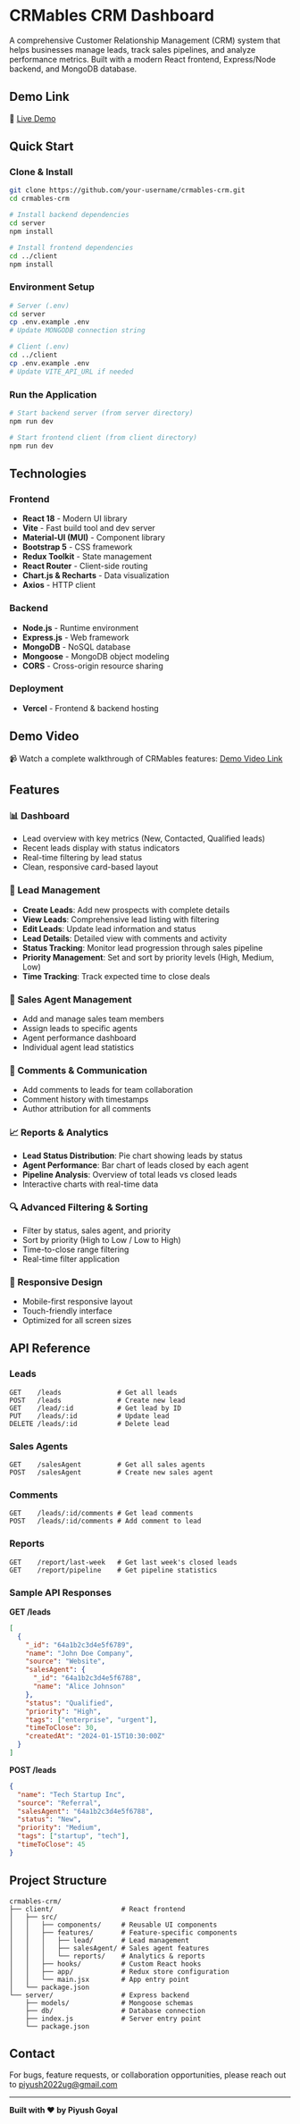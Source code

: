 # **CRMables CRM Dashboard**

A comprehensive Customer Relationship Management (CRM) system that helps businesses manage leads, track sales pipelines, and analyze performance metrics. Built with a modern React frontend, Express/Node backend, and MongoDB database.

## **Demo Link**
🚀 [Live Demo](https://crmables-frontend.vercel.app/)

## **Quick Start**

### **Clone & Install**
```bash
git clone https://github.com/your-username/crmables-crm.git
cd crmables-crm

# Install backend dependencies
cd server
npm install

# Install frontend dependencies  
cd ../client
npm install
```

### **Environment Setup**
```bash
# Server (.env)
cd server
cp .env.example .env
# Update MONGODB connection string

# Client (.env) 
cd ../client
cp .env.example .env
# Update VITE_API_URL if needed
```

### **Run the Application**
```bash
# Start backend server (from server directory)
npm run dev

# Start frontend client (from client directory) 
npm run dev
```

## **Technologies**

### **Frontend**
- **React 18** - Modern UI library
- **Vite** - Fast build tool and dev server
- **Material-UI (MUI)** - Component library
- **Bootstrap 5** - CSS framework
- **Redux Toolkit** - State management
- **React Router** - Client-side routing
- **Chart.js & Recharts** - Data visualization
- **Axios** - HTTP client

### **Backend**
- **Node.js** - Runtime environment
- **Express.js** - Web framework
- **MongoDB** - NoSQL database
- **Mongoose** - MongoDB object modeling
- **CORS** - Cross-origin resource sharing

### **Deployment**
- **Vercel** - Frontend & backend hosting

## **Demo Video**
📹 Watch a complete walkthrough of CRMables features: [Demo Video Link](https://your-loom-video-link.com)

## **Features**

### **📊 Dashboard**
- Lead overview with key metrics (New, Contacted, Qualified leads)
- Recent leads display with status indicators
- Real-time filtering by lead status
- Clean, responsive card-based layout

### **👥 Lead Management**
- **Create Leads**: Add new prospects with complete details
- **View Leads**: Comprehensive lead listing with filtering
- **Edit Leads**: Update lead information and status
- **Lead Details**: Detailed view with comments and activity
- **Status Tracking**: Monitor lead progression through sales pipeline
- **Priority Management**: Set and sort by priority levels (High, Medium, Low)
- **Time Tracking**: Track expected time to close deals

### **💼 Sales Agent Management**
- Add and manage sales team members
- Assign leads to specific agents
- Agent performance dashboard
- Individual agent lead statistics

### **💬 Comments & Communication**
- Add comments to leads for team collaboration
- Comment history with timestamps
- Author attribution for all comments

### **📈 Reports & Analytics**
- **Lead Status Distribution**: Pie chart showing leads by status
- **Agent Performance**: Bar chart of leads closed by each agent
- **Pipeline Analysis**: Overview of total leads vs closed leads
- Interactive charts with real-time data

### **🔍 Advanced Filtering & Sorting**
- Filter by status, sales agent, and priority
- Sort by priority (High to Low / Low to High)
- Time-to-close range filtering
- Real-time filter application

### **📱 Responsive Design**
- Mobile-first responsive layout
- Touch-friendly interface
- Optimized for all screen sizes

## **API Reference**

### **Leads**
```http
GET    /leads              # Get all leads
POST   /leads              # Create new lead
GET    /lead/:id           # Get lead by ID
PUT    /leads/:id          # Update lead
DELETE /leads/:id          # Delete lead
```

### **Sales Agents**
```http
GET    /salesAgent         # Get all sales agents
POST   /salesAgent         # Create new sales agent
```

### **Comments**
```http
GET    /leads/:id/comments # Get lead comments
POST   /leads/:id/comments # Add comment to lead
```

### **Reports**
```http
GET    /report/last-week   # Get last week's closed leads
GET    /report/pipeline    # Get pipeline statistics
```

### **Sample API Responses**

**GET /leads**
```json
[
  {
    "_id": "64a1b2c3d4e5f6789",
    "name": "John Doe Company",
    "source": "Website",
    "salesAgent": {
      "_id": "64a1b2c3d4e5f6788",
      "name": "Alice Johnson"
    },
    "status": "Qualified",
    "priority": "High",
    "tags": ["enterprise", "urgent"],
    "timeToClose": 30,
    "createdAt": "2024-01-15T10:30:00Z"
  }
]
```

**POST /leads**
```json
{
  "name": "Tech Startup Inc",
  "source": "Referral", 
  "salesAgent": "64a1b2c3d4e5f6788",
  "status": "New",
  "priority": "Medium",
  "tags": ["startup", "tech"],
  "timeToClose": 45
}
```

## **Project Structure**

```
crmables-crm/
├── client/                 # React frontend
│   ├── src/
│   │   ├── components/     # Reusable UI components
│   │   ├── features/       # Feature-specific components
│   │   │   ├── lead/       # Lead management
│   │   │   ├── salesAgent/ # Sales agent features
│   │   │   └── reports/    # Analytics & reports
│   │   ├── hooks/          # Custom React hooks
│   │   ├── app/            # Redux store configuration
│   │   └── main.jsx        # App entry point
│   └── package.json
└── server/                 # Express backend
    ├── models/             # Mongoose schemas
    ├── db/                 # Database connection
    ├── index.js            # Server entry point
    └── package.json
```

## **Contact**

For bugs, feature requests, or collaboration opportunities, please reach out to piyush2022ug@gmail.com

---

**Built with ❤️ by Piyush Goyal**